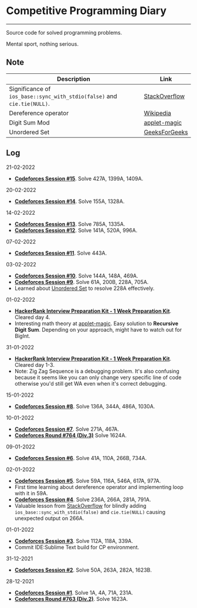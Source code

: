 # Competitive Programming Diary

---
Source code for solved programming problems.

Mental sport, nothing serious.

## Note
| Description                                                             | Link                                                                                                                   |
|-------------------------------------------------------------------------|------------------------------------------------------------------------------------------------------------------------|
| Significance of `ios_base::sync_with_stdio(false)` and `cie.tie(NULL)`. | [StackOverflow](https://stackoverflow.com/questions/31162367/significance-of-ios-basesync-with-stdiofalse-cin-tienull) |
| Dereference operator                                                    | [Wikipedia](https://en.wikipedia.org/wiki/Dereference_operator)                                                        |
| Digit Sum Mod                                                           | [applet-magic](http://applet-magic.com/digitsummod9.htm)                                                               |
| Unordered Set                                                           | [GeeksForGeeks](https://www.geeksforgeeks.org/unordered_set-in-cpp-stl/)                                               |

## Log

21-02-2022
- **[Codeforces Session #15](https://codeforces.com)**. Solve 427A, 1399A, 1409A.

20-02-2022

- **[Codeforces Session #14](https://codeforces.com)**. Solve 155A, 1328A.

14-02-2022

- **[Codeforces Session #13](https://codeforces.com)**. Solve 785A, 1335A.
- **[Codeforces Session #12](https://codeforces.com)**. Solve 141A, 520A, 996A.

07-02-2022

- **[Codeforces Session #11](https://codeforces.com)**. Solve 443A.

03-02-2022

- **[Codeforces Session #10](https://codeforces.com)**. Solve 144A, 148A, 469A.
- **[Codeforces Session #9](https://codeforces.com)**. Solve 61A, 200B, 228A, 705A.
- Learned about [Unordered Set](https://www.geeksforgeeks.org/unordered_set-in-cpp-stl/) to resolve 228A effectively.

01-02-2022

- **[HackerRank Interview Preparation Kit - 1 Week Preparation Kit](https://hackerrank.com)**. Cleared day 4.
- Interesting math theory at [applet-magic](http://applet-magic.com/digitsummod9.htm). Easy solution to **Recursive Digit Sum**. Depending on your approach, might have to watch out for BigInt.

31-01-2022

- **[HackerRank Interview Preparation Kit - 1 Week Preparation Kit](https://hackerrank.com)**. Cleared day 1-3.
- Note: Zig Zag Sequence is a debugging problem. It's also confusing because it seems like you can only change very specific line of code otherwise you'd still get WA even when it's correct debugging.

15-01-2022

- **[Codeforces Session #8](https://codeforces.com)**. Solve 136A, 344A, 486A, 1030A.

10-01-2022

- **[Codeforces Session #7](https://codeforces.com)**. Solve 271A, 467A.
- **[Codeforces Round #764 (Div.3)](https://codeforces.com/contests/1624)** Solve 1624A.

09-01-2022

- **[Codeforces Session #6](https://codeforces.com)**. Solve 41A, 110A, 266B, 734A.

02-01-2022

- **[Codeforces Session #5](https://codeforces.com)**. Solve 59A, 116A, 546A, 617A, 977A.
- First time learning about dereference operator and implementing loop with it in 59A.
- **[Codeforces Session #4](https://codeforces.com)**. Solve 236A, 266A, 281A, 791A.
- Valuable lesson from [StackOverflow](https://stackoverflow.com/questions/31162367/significance-of-ios-basesync-with-stdiofalse-cin-tienull) for blindly adding `ios_base::sync_with_stdio(false)` and `cie.tie(NULL)` causing unexpected output on 266A.

01-01-2022

- **[Codeforces Session #3](https://codeforces.com)**. Solve 112A, 118A, 339A.
- Commit IDE:Sublime Text build for CP environment.

31-12-2021

- **[Codeforces Session #2](https://codeforces.com)**. Solve 50A, 263A, 282A, 1623B.

28-12-2021

- **[Codeforces Session #1](https://codeforces.com)**. Solve 1A, 4A, 71A, 231A.
- **[Codeforces Round #763 (Div.2)](https://codeforces.com/contest/1623)**. Solve 1623A.
